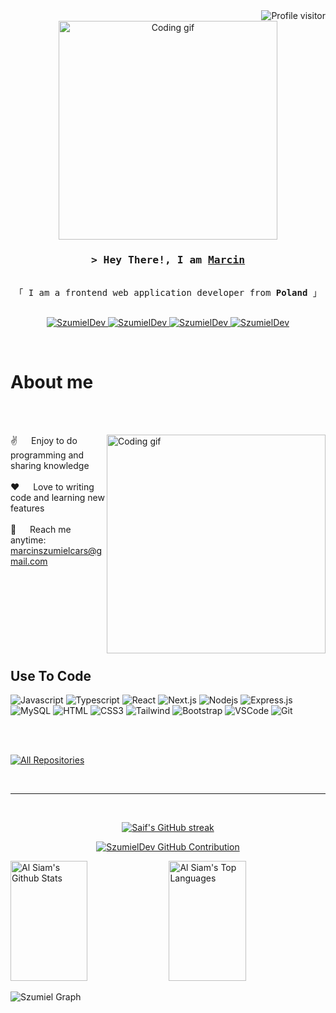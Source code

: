 <a href="https://www.linkedin.com/in/marcin-szumiel">
  <img align="right" src="https://komarev.com/ghpvc/?username=marcin-szumiel&label=Visitors&color=0e75b6&style=flat" alt="Profile visitor" />
</a>
<br />

<div align="center">
        <img align="center" width="350" src="/assets/avatar.gif" alt="Coding gif" />
</div>

<h3 align="center">
        <samp>&gt; Hey There!, I am
                <b><a target="_blank" href="https://www.linkedin.com/in/marcin-szumiel">Marcin</a></b>
        </samp>
</h3>

<p align="center"> 
  <samp>
    <br>
    「 I am a frontend web application developer from <b>Poland</b> 」
    <br>
    <br>
  </samp>
</p>

<p align="center">
 <a href="https://www.linkedin.com/in/marcin-szumiel/" target="blank">
  <img src="https://img.shields.io/badge/Website-DC143C?style=for-the-badge&logo=medium&logoColor=white" alt="SzumielDev" />
 </a>
 <a href="https://www.linkedin.com/in/marcin-szumiel/" target="_blank">
  <img src="https://img.shields.io/badge/LinkedIn-0077B5?style=for-the-badge&logo=linkedin&logoColor=white" alt="SzumielDev"/>
 </a>
 <a href="https://www.instagram.com/marcinszumiel/" target="_blank">
  <img src="https://img.shields.io/badge/Instagram-fe4164?style=for-the-badge&logo=instagram&logoColor=white" alt="SzumielDev" />
 </a> 
 <a href="https://www.facebook.com/marcin.szumiel/" target="_blank">
  <img src="https://img.shields.io/badge/Facebook-20BEFF?&style=for-the-badge&logo=facebook&logoColor=white" alt="SzumielDev"  />
  </a> 
</p>
<br />

# About me

<br />
<br />

<p>
 <img align="right" width="350" src="/assets/programmer.gif" alt="Coding gif" />
  
 ✌️ &emsp; Enjoy to do programming and sharing knowledge <br/><br/>
 ❤️ &emsp; Love to writing code and learning new features<br/><br/>
 📧 &emsp; Reach me anytime: marcinszumielcars@gmail.com<br/><br/>

</p>

<br/>
<br/>
<br/>
<br/>
<br/>
<br/>

## Use To Code

![Javascript](https://img.shields.io/badge/Javascript-F0DB4F?style=for-the-badge&labelColor=black&logo=javascript&logoColor=F0DB4F)
![Typescript](https://img.shields.io/badge/Typescript-007acc?style=for-the-badge&labelColor=black&logo=typescript&logoColor=007acc)
![React](https://img.shields.io/badge/-React-61DBFB?style=for-the-badge&labelColor=black&logo=react&logoColor=61DBFB)
![Next.js](https://img.shields.io/badge/next.js-000000?style=for-the-badge&logo=nextdotjs&logoColor=white)
![Nodejs](https://img.shields.io/badge/Nodejs-3C873A?style=for-the-badge&labelColor=black&logo=node.js&logoColor=3C873A)
![Express.js](https://img.shields.io/badge/Express.js-000000?style=for-the-badge&logo=express&logoColor=white)
![MySQL](https://img.shields.io/badge/MySQL-4EA94B?style=for-the-badge&logo=mongodb&logoColor=white)
![HTML](https://img.shields.io/badge/HTML5-E34F26?style=for-the-badge&logo=html5&logoColor=white)
![CSS3](https://img.shields.io/badge/CSS3-1572B6?style=for-the-badge&logo=css3&logoColor=white)
![Tailwind](https://img.shields.io/badge/Tailwind_CSS-092749?style=for-the-badge&logo=tailwindcss&logoColor=06B6D4&labelColor=000000)
![Bootstrap](https://img.shields.io/badge/Bootstrap-563D7C?style=for-the-badge&logo=bootstrap&logoColor=white)
![VSCode](https://img.shields.io/badge/Visual_Studio-0078d7?style=for-the-badge&logo=visual%20studio&logoColor=white)
![Git](https://img.shields.io/badge/Git-F05032?style=for-the-badge&logo=git&logoColor=white)

<br/>
<br/>

<p align="left">
  <a href="https://github.com/SzumielDev?tab=repositories" target="_blank"><img alt="All Repositories" title="All Repositories" src="https://img.shields.io/badge/-All%20Repos-2962FF?style=for-the-badge&logo=koding&logoColor=white"/></a>
</p>

<br/>
<hr/>
<br/>

<p align="center">
  <a href="https://github.com/SzumielDev">
    <img src="https://github-readme-streak-stats.herokuapp.com/?user=SzumielDev&theme=radical&border=7F3FBF&background=0D1117" alt="Saif's GitHub streak"/>
  </a>
</p>

<p align="center">
  <a href="https://github.com/SzumielDev">
    <img src="https://github-profile-summary-cards.vercel.app/api/cards/profile-details?username=SzumielDev&theme=radical" alt="SzumielDev GitHub Contribution"/>
  </a>
</p>

<a>
    <a href="https://github.com/SzumielDev"><img alt="Al Siam's Github Stats" src="https://denvercoder1-github-readme-stats.vercel.app/api?username=SzumielDev&show_icons=true&count_private=true&theme=react&border_color=7F3FBF&bg_color=0D1117&title_color=F85D7F&icon_color=F8D866" height="192px" width="49.5%"/></a>
  <a href="https://github.com/SzumielDev"><img alt="Al Siam's Top Languages" src="https://denvercoder1-github-readme-stats.vercel.app/api/top-langs/?username=SzumielDev&langs_count=8&layout=compact&theme=react&border_color=7F3FBF&bg_color=0D1117&title_color=F85D7F&icon_color=F8D866" height="192px" width="49.5%"/></a>
  <br/>
</a>

![Szumiel Graph](https://github-readme-activity-graph.vercel.app/graph?username=SzumielDev&custom_title=Al%20Siam's%20GitHub%20Activity%20Graph&bg_color=0D1117&color=7F3FBF&line=7F3FBF&point=7F3FBF&area_color=FFFFFF&title_color=FFFFFF&area=true)
